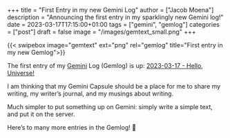 +++
title = "First Entry in my new Gemini Log"
author = ["Jacob Moena"]
description = "Announcing the first entry in my sparklingly new Gemini log!"
date = 2023-03-17T17:15:00+01:00
tags = ["gemini", "gemlog"]
categories = ["post"]
draft = false
image = "/images/gemtext_small.png"
+++

{{< swipebox image="gemtext" ext="png" rel="gemlog" title="First entry in my new Gemlog">}}

The first entry of my [Gemini](https://gemini.circumlunar.space/) Log (Gemlog) is up: [2023-03-17 - Hello, Universe!](https://tilde.team/~jacmoe/gemfeed/2023-03-17-hello-universe.html)

I am thinking that my Gemini Capsule should be a place for me to share my writing, my writer’s journal, and my musings about writing.

Much simpler to put something up on Gemini: simply write a simple text, and put it on the server.

Here’s to many more entries in the Gemlog! 🚀
